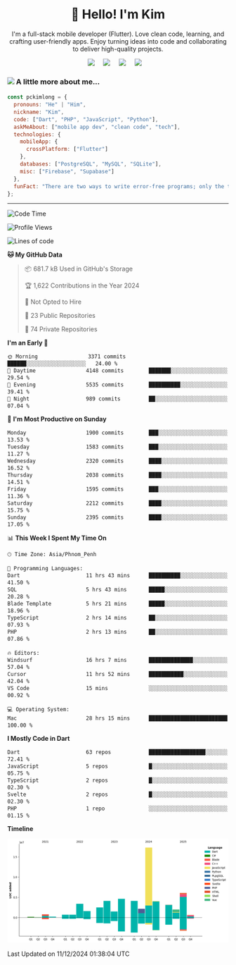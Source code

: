 <h1 align="center">👋 Hello! I'm Kim</h1>

<p align="center">
   I'm a full-stack mobile developer (Flutter). Love clean code, learning, and crafting user-friendly apps. Enjoy turning ideas into code and collaborating to deliver high-quality projects.
</p>

<p align="center">
  <a href="mailto:pochkimlong88@gmail.com"><img src="https://img.shields.io/badge/gmail-%23D14836.svg?&style=for-the-badge&logo=gmail&logoColor=white" /></a>&nbsp;&nbsp;&nbsp;&nbsp;
  <a href="https://t.me/pochkimlong/"><img src="https://img.shields.io/badge/telegram-%230077B5.svg?&style=for-the-badge&logo=telegram&logoColor=white" /></a>&nbsp;&nbsp;&nbsp;&nbsp;
  <a href="https://www.youtube.com/@PochKimlong/"><img src="https://img.shields.io/badge/youtube-%23dc2743.svg?&style=for-the-badge&logo=youtube&logoColor=white" /></a>&nbsp;&nbsp;&nbsp;&nbsp;
  <a href="https://www.tiktok.com/@pckimlong/"><img src="https://img.shields.io/badge/tiktok-%23000000.svg?&style=for-the-badge&logo=tiktok&logoColor=white" /></a>&nbsp;&nbsp;&nbsp;&nbsp;
</p>

### <img src="https://media.giphy.com/media/VgCDAzcKvsR6OM0uWg/giphy.gif" width="50"> A little more about me...  

```javascript
const pckimlong = {
  pronouns: "He" | "Him",
  nickname: "Kim",
  code: ["Dart", "PHP", "JavaScript", "Python"],
  askMeAbout: ["mobile app dev", "clean code", "tech"],
  technologies: {
    mobileApp: {
      crossPlatform: ["Flutter"]
    },
    databases: ["PostgreSQL", "MySQL", "SQLite"],
    misc: ["Firebase", "Supabase"]
  },
  funFact: "There are two ways to write error-free programs; only the third one works."
};
```
---

<!--START_SECTION:waka-->
![Code Time](http://img.shields.io/badge/Code%20Time-748%20hrs%203%20mins-blue)

![Profile Views](http://img.shields.io/badge/Profile%20Views-0-blue)

![Lines of code](https://img.shields.io/badge/From%20Hello%20World%20I%27ve%20Written-26.2%20million%20lines%20of%20code-blue)

**🐱 My GitHub Data** 

> 📦 681.7 kB Used in GitHub's Storage 
 > 
> 🏆 1,622 Contributions in the Year 2024
 > 
> 🚫 Not Opted to Hire
 > 
> 📜 23 Public Repositories 
 > 
> 🔑 74 Private Repositories 
 > 
**I'm an Early 🐤** 

```text
🌞 Morning                3371 commits        ██████░░░░░░░░░░░░░░░░░░░   24.00 % 
🌆 Daytime                4148 commits        ███████░░░░░░░░░░░░░░░░░░   29.54 % 
🌃 Evening                5535 commits        ██████████░░░░░░░░░░░░░░░   39.41 % 
🌙 Night                  989 commits         ██░░░░░░░░░░░░░░░░░░░░░░░   07.04 % 
```
📅 **I'm Most Productive on Sunday** 

```text
Monday                   1900 commits        ███░░░░░░░░░░░░░░░░░░░░░░   13.53 % 
Tuesday                  1583 commits        ███░░░░░░░░░░░░░░░░░░░░░░   11.27 % 
Wednesday                2320 commits        ████░░░░░░░░░░░░░░░░░░░░░   16.52 % 
Thursday                 2038 commits        ████░░░░░░░░░░░░░░░░░░░░░   14.51 % 
Friday                   1595 commits        ███░░░░░░░░░░░░░░░░░░░░░░   11.36 % 
Saturday                 2212 commits        ████░░░░░░░░░░░░░░░░░░░░░   15.75 % 
Sunday                   2395 commits        ████░░░░░░░░░░░░░░░░░░░░░   17.05 % 
```


📊 **This Week I Spent My Time On** 

```text
🕑︎ Time Zone: Asia/Phnom_Penh

💬 Programming Languages: 
Dart                     11 hrs 43 mins      ██████████░░░░░░░░░░░░░░░   41.50 % 
SQL                      5 hrs 43 mins       █████░░░░░░░░░░░░░░░░░░░░   20.28 % 
Blade Template           5 hrs 21 mins       █████░░░░░░░░░░░░░░░░░░░░   18.96 % 
TypeScript               2 hrs 14 mins       ██░░░░░░░░░░░░░░░░░░░░░░░   07.93 % 
PHP                      2 hrs 13 mins       ██░░░░░░░░░░░░░░░░░░░░░░░   07.86 % 

🔥 Editors: 
Windsurf                 16 hrs 7 mins       ██████████████░░░░░░░░░░░   57.04 % 
Cursor                   11 hrs 52 mins      ███████████░░░░░░░░░░░░░░   42.04 % 
VS Code                  15 mins             ░░░░░░░░░░░░░░░░░░░░░░░░░   00.92 % 

💻 Operating System: 
Mac                      28 hrs 15 mins      █████████████████████████   100.00 % 
```

**I Mostly Code in Dart** 

```text
Dart                     63 repos            ██████████████████░░░░░░░   72.41 % 
JavaScript               5 repos             █░░░░░░░░░░░░░░░░░░░░░░░░   05.75 % 
TypeScript               2 repos             █░░░░░░░░░░░░░░░░░░░░░░░░   02.30 % 
Svelte                   2 repos             █░░░░░░░░░░░░░░░░░░░░░░░░   02.30 % 
PHP                      1 repo              ░░░░░░░░░░░░░░░░░░░░░░░░░   01.15 % 
```



**Timeline**

![Lines of Code chart](https://raw.githubusercontent.com/pckimlong/pckimlong/main/assets/bar_graph.png)


 Last Updated on 11/12/2024 01:38:04 UTC
<!--END_SECTION:waka-->

<!---
PochKimlong/PochKimlong is a ✨ special ✨ repository because its `README.md` (this file) appears on your GitHub profile.
You can click the Preview link to take a look at your changes.
--->
